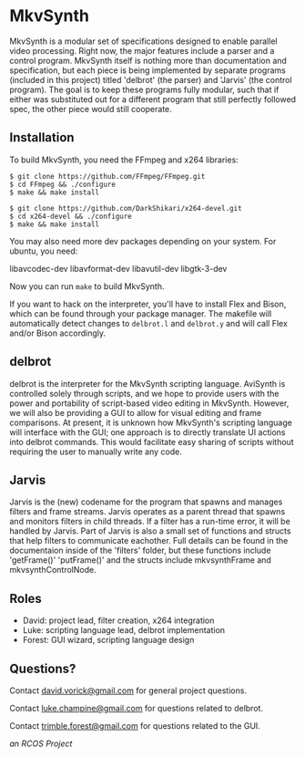 # MkvSynth #

MkvSynth is a modular set of specifications designed to enable parallel video processing. Right now, the major features include a parser and a control program. MkvSynth itself is nothing more than documentation and specification, but each piece is being implemented by separate programs (included in this project) titled 'delbrot' (the parser) and 'Jarvis' (the control program). The goal is to keep these programs fully modular, such that if either was substituted out for a different program that still perfectly followed spec, the other piece would still cooperate.

Installation
------------
To build MkvSynth, you need the FFmpeg and x264 libraries:
```
$ git clone https://github.com/FFmpeg/FFmpeg.git
$ cd FFmpeg && ./configure
$ make && make install

$ git clone https://github.com/DarkShikari/x264-devel.git
$ cd x264-devel && ./configure
$ make && make install
```
You may also need more dev packages depending on your system. For ubuntu, you need:

libavcodec-dev
libavformat-dev
libavutil-dev
libgtk-3-dev

Now you can run `make` to build MkvSynth.

If you want to hack on the interpreter, you'll have to install Flex and Bison, which can be found through your package manager. The makefile will automatically detect changes to `delbrot.l` and `delbrot.y` and will call Flex and/or Bison accordingly.

delbrot
-------
delbrot is the interpreter for the MkvSynth scripting language. AviSynth is controlled solely through scripts, and we hope to provide users with the power and portability of script-based video editing in MkvSynth. However, we will also be providing a GUI to allow for visual editing and frame comparisons. At present, it is unknown how MkvSynth's scripting language will interface with the GUI; one approach is to directly translate UI actions into delbrot commands. This would facilitate easy sharing of scripts without requiring the user to manually write any code.

Jarvis
------
Jarvis is the (new) codename for the program that spawns and manages filters and frame streams. Jarvis operates as a parent thread that spawns and monitors filters in child threads. If a filter has a run-time error, it will be handled by Jarvis. Part of Jarvis is also a small set of functions and structs that help filters to communicate eachother. Full details can be found in the documentaion inside of the 'filters' folder, but these functions include 'getFrame()' 'putFrame()' and the structs include mkvsynthFrame and mkvsynthControlNode.

Roles
-----
- David: project lead, filter creation, x264 integration
- Luke: scripting language lead, delbrot implementation
- Forest: GUI wizard, scripting language design

Questions?
----------
Contact david.vorick@gmail.com for general project questions.

Contact luke.champine@gmail.com for questions related to delbrot.

Contact trimble.forest@gmail.com for questions related to the GUI.

*an RCOS Project*
